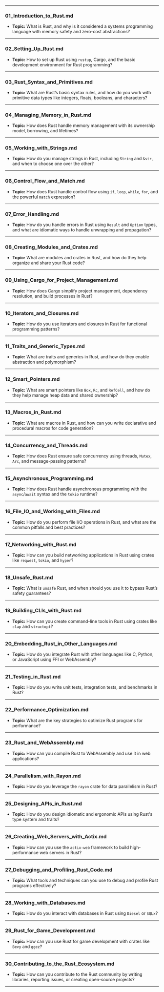 
---

### **01_Introduction_to_Rust.md**
   - **Topic:** What is Rust, and why is it considered a systems programming language with memory safety and zero-cost abstractions?

---

### **02_Setting_Up_Rust.md**
   - **Topic:** How to set up Rust using `rustup`, Cargo, and the basic development environment for Rust programming?

---

### **03_Rust_Syntax_and_Primitives.md**
   - **Topic:** What are Rust’s basic syntax rules, and how do you work with primitive data types like integers, floats, booleans, and characters?

---

### **04_Managing_Memory_in_Rust.md**
   - **Topic:** How does Rust handle memory management with its ownership model, borrowing, and lifetimes?

---

### **05_Working_with_Strings.md**
   - **Topic:** How do you manage strings in Rust, including `String` and `&str`, and when to choose one over the other?

---

### **06_Control_Flow_and_Match.md**
   - **Topic:** How does Rust handle control flow using `if`, `loop`, `while`, `for`, and the powerful `match` expression?

---

### **07_Error_Handling.md**
   - **Topic:** How do you handle errors in Rust using `Result` and `Option` types, and what are idiomatic ways to handle unwrapping and propagation?

---

### **08_Creating_Modules_and_Crates.md**
   - **Topic:** What are modules and crates in Rust, and how do they help organize and share your Rust code?

---

### **09_Using_Cargo_for_Project_Management.md**
   - **Topic:** How does Cargo simplify project management, dependency resolution, and build processes in Rust?

---

### **10_Iterators_and_Closures.md**
   - **Topic:** How do you use iterators and closures in Rust for functional programming patterns?

---

### **11_Traits_and_Generic_Types.md**
   - **Topic:** What are traits and generics in Rust, and how do they enable abstraction and polymorphism?

---

### **12_Smart_Pointers.md**
   - **Topic:** What are smart pointers like `Box`, `Rc`, and `RefCell`, and how do they help manage heap data and shared ownership?

---

### **13_Macros_in_Rust.md**
   - **Topic:** What are macros in Rust, and how can you write declarative and procedural macros for code generation?

---

### **14_Concurrency_and_Threads.md**
   - **Topic:** How does Rust ensure safe concurrency using threads, `Mutex`, `Arc`, and message-passing patterns?

---

### **15_Asynchronous_Programming.md**
   - **Topic:** How does Rust handle asynchronous programming with the `async`/`await` syntax and the `tokio` runtime?

---

### **16_File_IO_and_Working_with_Files.md**
   - **Topic:** How do you perform file I/O operations in Rust, and what are the common pitfalls and best practices?

---

### **17_Networking_with_Rust.md**
   - **Topic:** How can you build networking applications in Rust using crates like `reqwest`, `tokio`, and `hyper`?

---

### **18_Unsafe_Rust.md**
   - **Topic:** What is `unsafe` Rust, and when should you use it to bypass Rust’s safety guarantees?

---

### **19_Building_CLIs_with_Rust.md**
   - **Topic:** How can you create command-line tools in Rust using crates like `clap` and `structopt`?

---

### **20_Embedding_Rust_in_Other_Languages.md**
   - **Topic:** How do you integrate Rust with other languages like C, Python, or JavaScript using FFI or WebAssembly?

---

### **21_Testing_in_Rust.md**
   - **Topic:** How do you write unit tests, integration tests, and benchmarks in Rust?

---

### **22_Performance_Optimization.md**
   - **Topic:** What are the key strategies to optimize Rust programs for performance?

---

### **23_Rust_and_WebAssembly.md**
   - **Topic:** How can you compile Rust to WebAssembly and use it in web applications?

---

### **24_Parallelism_with_Rayon.md**
   - **Topic:** How do you leverage the `rayon` crate for data parallelism in Rust?

---

### **25_Designing_APIs_in_Rust.md**
   - **Topic:** How do you design idiomatic and ergonomic APIs using Rust's type system and traits?

---

### **26_Creating_Web_Servers_with_Actix.md**
   - **Topic:** How can you use the `actix-web` framework to build high-performance web servers in Rust?

---

### **27_Debugging_and_Profiling_Rust_Code.md**
   - **Topic:** What tools and techniques can you use to debug and profile Rust programs effectively?

---

### **28_Working_with_Databases.md**
   - **Topic:** How do you interact with databases in Rust using `Diesel` or `SQLx`?

---

### **29_Rust_for_Game_Development.md**
   - **Topic:** How can you use Rust for game development with crates like `Bevy` and `ggez`?

---

### **30_Contributing_to_the_Rust_Ecosystem.md**
   - **Topic:** How can you contribute to the Rust community by writing libraries, reporting issues, or creating open-source projects?

---
